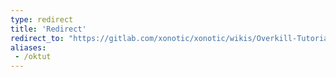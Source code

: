 ```yaml
---
type: redirect
title: 'Redirect'
redirect_to: "https://gitlab.com/xonotic/xonotic/wikis/Overkill-Tutorial"
aliases:
 - /oktut
---
```

